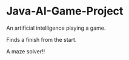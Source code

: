 # Java-AI-Game-Project
An artificial intelligence playing a game. 

Finds a finish from the start.

A maze solver!!
